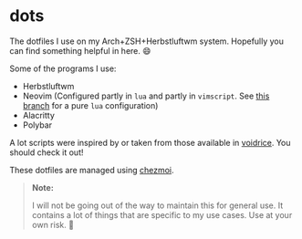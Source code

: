 # dots
The dotfiles I use on my Arch+ZSH+Herbstluftwm system. Hopefully you can find
something helpful in here. :smile:

Some of the programs I use:
* Herbstluftwm
* Neovim (Configured partly in `lua` and partly in `vimscript`. See [this
  branch](https://github.com/CodePurble/dots/tree/nvim-lua) for a pure `lua`
  configuration)
* Alacritty
* Polybar

A lot scripts were inspired by or taken from those available in
[voidrice](https://github.com/LukeSmithxyz/voidrice). You should check it out!

These dotfiles are managed using [chezmoi](https://www.chezmoi.io/).

> **Note:**
>
> I will not be going out of the way to maintain this for general use. It
> contains a lot of things that are specific to my use cases. Use at your own
> risk. :grimacing:

